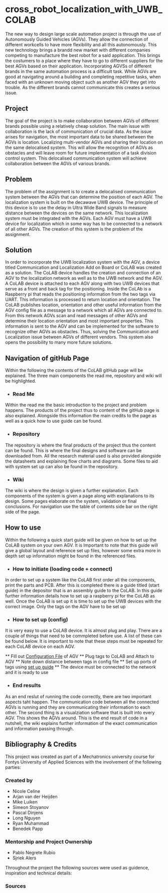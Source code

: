 # cross_robot_localization_with_UWB_COLAB

The new way to design large scale automation project is through the use of Autonomously Guided Vehicles (AGVs). They allow the connection of different workcells to have more flexibility and all this autonomously. This new technology brings a brandd new market with different companies competing to manufacture the best robot for a said application. This brings the costumers to a place where they have to go to different suppliers for the best AGVs based on their application. Incorporating AGVSs of different brands in the same automation process is a difficult task. While AGVs are good at navigating around a building and completing repetitive tasks, when faced with an unknown moving object such as another AGV they get into trouble. As the different brands cannot communicate this creates a serious issue.

## Project

The goal of the project is to make collaboration between AGVs of different brands possible using a relatively cheap solution. The main issue with collaboration is the lack of communication of crucial data. As the issue arises for navigation, the most important data to be shared between the AGVs is location. Localizing multi-vendor AGVs and sharing their location on the same delocalised system. This will allow the recognition of AGVs as obstacles and will leave room for future implementation of a task division control system. This delocalised communication system will achieve collaboration between the AGVs of various brands.

## Problem

The problem of the assignment is to create a delocalised communication system between the AGVs that can determine the position of each AGV. The localization system is built on the decawave UWB device. The principle of this device is to use the delay in Ultra Wide Band signals to measure distance between the devices on the same network. This localization system must be integrated with the AGVs. Each AGV must have a UWB device for localization which in some way has to be connected to a network of all other AGVs. The creation of this system is the problem of the assignment.

## Solution

In order to incorporate the UWB localization system with the AGV, a device titled Communication and Localization Add on Board or CoLAB was created as a solution. The CoLAB device handles the creation and connection of an AGV to the localization network as well as to the UWB network and the AGV. A CoLAB device is attached to each AGV along with two UWB devices that serve as a front and back tag for the positioning. Inside the CoLAb is a Raspberry pi that reads the positioning information from the two tags via UART. This information is processed to return location and orientation. The CoLAB publishes location, orientation and other useful information from the AGV config file as a message to a network which all AGVs are connected to. From this network AGVs scan and read messages of other AGVs and determine their location orientation and most important properties. This information is sent to the AGV and can be implemented for the software to recognize other AGVs as obstacles. Thus, solving the Communication and Localization issue between AGVs of different vendors. This system also opens the possibility to many more future solutions.

## Navigation of gitHub Page

Within the following the contents of the CoLAB gitHub page will be explained. The three main components the read me, repository and wiki will be highlighted.

* ### Read Me 
Within the read me the basic introduction to the project and problem happens. The products of the project thus to content of the gitHub page is also explained. Alongside this information the main credits to the page as well as a quick how to use guide can be found.

* ### Repository
The repository is where the final products of the project thus the content can be found. This is where the final designs and software can be downloaded from. All the research material used is also provided alongside the datasheets and explaining flow charts and diagrams. Some files to aid with system set up can also be found in the repository.

* ### Wiki
The wiki is where the design is given a further explanation. Each components of the system is given a page along with explanations to its design. Some pages elaborate on the system, validation or final conclusions. For navigation use the table of contents side bar on the right side of the page.

## How to use

Within the following a quick start guide will be given on how to set up the CoLAB system on your own AGV. It is Important to note that this guide will give a global layout and reference set up files, however some extra more in depth set up information might be found in the referenced files.

* ### How to initiate (loading code + connect)
In order to set up a system like the CoLAB first order all the components, print the parts and PCB. After this is completed there is a guide titled (start guide) in the depositor that is an assembly guide to the CoLAB. In this guide further information details how to set up a raspberry pi for the CoLAB as well.
Once the CoLAB is set up it is time to set up the UWB devices with the correct image. Only the tags on the AGV have to be set up

* ### How to set up (config)
It is very easy to use a CoLAB device. It is almost plug and play. There are a couple of things that need to be commpleted before use. A list of these can be found below. It is important to note that these steps must be repeated for each CoLAB device on each AGV.

** Fill out [Configuration File](https://github.com/fontysrobotics/cross_robot_localization_with_UWB_COLAB/blob/main/Software/CoLAB_config.py) of AGV
** Plug tags to CoLAB and Attach to AGV
** Note down distance between tags in config file
** Set up ports of tags using [set up guide](https://github.com/fontysrobotics/cross_robot_localization_with_UWB_COLAB/blob/main/UWB_Documentation/UWB_Setup_Guides/Use%20RaspberryPi%20terminal%20(1).docx)
** The device must be connected to the network and it is ready to use

* ### End results
As an end reslut of running the code correctly, there are two important aspects taht happen. The communication code between all the connected AGVs is running and they are communicating their information to each other. The second thing is a visualziation software that is built into every AGV. This shows the AGVs around. This is the end result of code in a nutshell, the wiki explains further information of the exact communication and information passing through.


## Bibliography & Credits

This project was created as part of a Mechatronics university course for Fontys University of Applied Sciences with the involvement of the following parties:

### Created by
* Nicole Celine
* Arjan van der Heijden
* Mike Luiken
* Simeon Stoyanov
* Pascal Dinjens
* Long Nguyen
* Ryan Muhammad
* Benedek Papp

### Mentorship and Project Ownership
* Pablo Negrete Rubio
* Sjriek Alers


Throughout the project the following sources were used as guidence, inspiration and technical details:

### Sources

